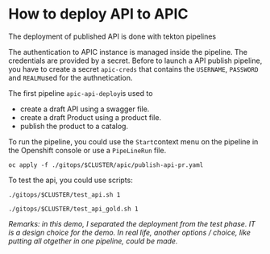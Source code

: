 # How to deploy API to APIC

The deployment of published API is done with tekton pipelines

The authentication to APIC instance is managed inside the pipeline. The credentials are provided by a secret.
Before to launch a API publish pipeline, you have to create a secret `apic-creds` that contains the `USERNAME`, `PASSWORD` and `REALM`used for the authnetication. 


The first pipeline `apic-api-deploy`is used to
* create a draft API using a swagger file.
* create a draft Product using a product file. 
* publish the product to a catalog.

To run the pipeline, you could use the `Start`context menu on the pipeline in the Openshift console or use a `PipeLineRun` file.
```
oc apply -f ./gitops/$CLUSTER/apic/publish-api-pr.yaml
```

To test the api, you could use scripts:
```
./gitops/$CLUSTER/test_api.sh 1

./gitops/$CLUSTER/test_api_gold.sh 1
```
*Remarks: in this demo, I separated the deployment from the test phase. IT is a design choice for the demo. In real life, another options / choice, like putting all otgether in one pipeline, could be made.*

